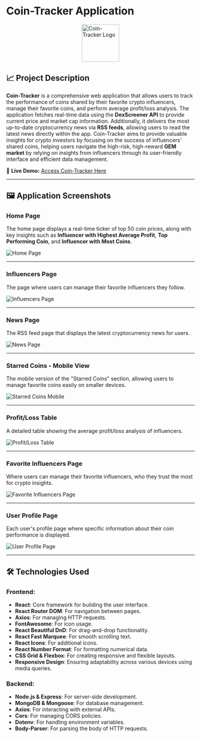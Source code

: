# Coin-Tracker Application

<img src="./src/assets/logo.png" alt="Coin-Tracker Logo" width="100" style="margin-left: auto; margin-right: auto; display: block;" />

## 📈 Project Description

**Coin-Tracker** is a comprehensive web application that allows users to track the performance of coins shared by their favorite crypto influencers, manage their favorite coins, and perform average profit/loss analysis. The application fetches real-time data using the **DexScreener API** to provide current price and market cap information. Additionally, it delivers the most up-to-date cryptocurrency news via **RSS feeds**, allowing users to read the latest news directly within the app. Coin-Tracker aims to provide valuable insights for crypto investors by focusing on the success of influencers' shared coins, helping users navigate the high-risk, high-reward **GEM market** by relying on insights from influencers through its user-friendly interface and efficient data management.

🔗 **Live Demo:** [Access Coin-Tracker Here](https://cointracker-canozgen.netlify.app/)

---

## 🖼️ Application Screenshots

### **Home Page**
The home page displays a real-time ticker of top 50 coin prices, along with key insights such as **Influencer with Highest Average Profit**, **Top Performing Coin**, and **Influencer with Most Coins**.

![Home Page](./screenshots/home.PNG)


---

### **Influencers Page**
The page where users can manage their favorite influencers they follow.

![Influencers Page](./screenshots/Influencers.PNG)

---

### **News Page**
The RSS feed page that displays the latest cryptocurrency news for users.

![News Page](./screenshots/news.PNG)

---

### **Starred Coins - Mobile View**
The mobile version of the "Starred Coins" section, allowing users to manage favorite coins easily on smaller devices.

![Starred Coins Mobile](./screenshots/star-coins-mobile.PNG)

---

### **Profit/Loss Table**
A detailed table showing the average profit/loss analysis of influencers.

![Profit/Loss Table](./screenshots/profit-loss-table.PNG)

---

### **Favorite Influencers Page**
Where users can manage their favorite influencers, who they trust the most for crypto insights.

![Favorite Influencers Page](./screenshots/favorite-influencers-mobile.PNG)

---

### **User Profile Page**
Each user's profile page where specific information about their coin performance is displayed.

![User Profile Page](./screenshots/user-page.PNG)

---

## 🛠️ Technologies Used

### **Frontend:**
- **React**: Core framework for building the user interface.
- **React Router DOM**: For navigation between pages.
- **Axios**: For managing HTTP requests.
- **FontAwesome**: For icon usage.
- **React Beautiful DnD**: For drag-and-drop functionality.
- **React Fast Marquee**: For smooth scrolling text.
- **React Icons**: For additional icons.
- **React Number Format**: For formatting numerical data.
- **CSS Grid & Flexbox**: For creating responsive and flexible layouts.
- **Responsive Design**: Ensuring adaptability across various devices using media queries.

### **Backend:**
- **Node.js & Express**: For server-side development.
- **MongoDB & Mongoose**: For database management.
- **Axios**: For interacting with external APIs.
- **Cors**: For managing CORS policies.
- **Dotenv**: For handling environment variables.
- **Body-Parser**: For parsing the body of HTTP requests.